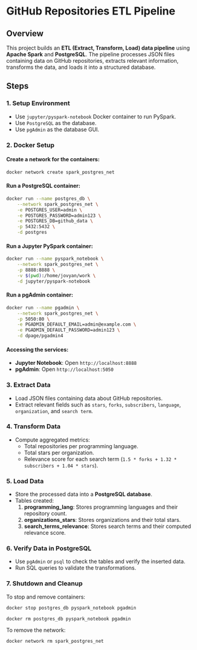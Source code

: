 # GitHub Repositories ETL Pipeline

## Overview
This project builds an **ETL (Extract, Transform, Load) data pipeline** using **Apache Spark** and **PostgreSQL**. The pipeline processes JSON files containing data on GitHub repositories, extracts relevant information, transforms the data, and loads it into a structured database.

## Steps
### 1. **Setup Environment**
- Use `jupyter/pyspark-notebook` Docker container to run PySpark.
- Use `PostgreSQL` as the database.
- Use `pgAdmin` as the database GUI.

### 2. **Docker Setup**
#### Create a network for the containers:
```sh
docker network create spark_postgres_net
```
#### Run a PostgreSQL container:
```sh
docker run --name postgres_db \
    --network spark_postgres_net \
    -e POSTGRES_USER=admin \
    -e POSTGRES_PASSWORD=admin123 \
    -e POSTGRES_DB=github_data \
    -p 5432:5432 \
    -d postgres
```
#### Run a Jupyter PySpark container:
```sh
docker run --name pyspark_notebook \
    --network spark_postgres_net \
    -p 8888:8888 \
    -v $(pwd):/home/jovyan/work \
    -d jupyter/pyspark-notebook
```
#### Run a pgAdmin container:
```sh
docker run --name pgadmin \
    --network spark_postgres_net \
    -p 5050:80 \
    -e PGADMIN_DEFAULT_EMAIL=admin@example.com \
    -e PGADMIN_DEFAULT_PASSWORD=admin123 \
    -d dpage/pgadmin4
```
#### Accessing the services:
- **Jupyter Notebook**: Open `http://localhost:8888`
- **pgAdmin**: Open `http://localhost:5050`

### 3. **Extract Data**
- Load JSON files containing data about GitHub repositories.
- Extract relevant fields such as `stars`, `forks`, `subscribers`, `language`, `organization`, and `search term`.

### 4. **Transform Data**
- Compute aggregated metrics:
  - Total repositories per programming language.
  - Total stars per organization.
  - Relevance score for each search term (`1.5 * forks + 1.32 * subscribers + 1.04 * stars`).

### 5. **Load Data**
- Store the processed data into a **PostgreSQL database**.
- Tables created:
  1. **programming_lang**: Stores programming languages and their repository count.
  2. **organizations_stars**: Stores organizations and their total stars.
  3. **search_terms_relevance**: Stores search terms and their computed relevance score.

### 6. **Verify Data in PostgreSQL**
- Use `pgAdmin` or `psql` to check the tables and verify the inserted data.
- Run SQL queries to validate the transformations.

### 7. **Shutdown and Cleanup**
To stop and remove containers:
```sh
docker stop postgres_db pyspark_notebook pgadmin

docker rm postgres_db pyspark_notebook pgadmin
```
To remove the network:
```sh
docker network rm spark_postgres_net
```

